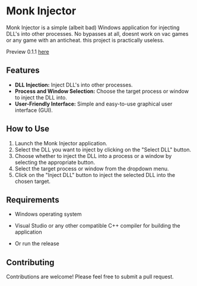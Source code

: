# Monk Injector

Monk Injector is a simple (albeit bad) Windows application for injecting DLL's into other processes.
No bypasses at all, doesnt work on vac games or any game with an anticheat. this project is practically useless.

Preview 0.1.1 [here](https://i.ibb.co/DQffm2z/image.png)

## Features

- **DLL Injection:** Inject DLL's into other processes.
- **Process and Window Selection:** Choose the target process or window to inject the DLL into.
- **User-Friendly Interface:** Simple and easy-to-use graphical user interface (GUI).

## How to Use

1. Launch the Monk Injector application.
2. Select the DLL you want to inject by clicking on the "Select DLL" button.
3. Choose whether to inject the DLL into a process or a window by selecting the appropriate button.
4. Select the target process or window from the dropdown menu.
5. Click on the "Inject DLL" button to inject the selected DLL into the chosen target.

## Requirements

- Windows operating system
- Visual Studio or any other compatible C++ compiler for building the application

- Or run the release 

## Contributing

Contributions are welcome! Please feel free to submit a pull request.
